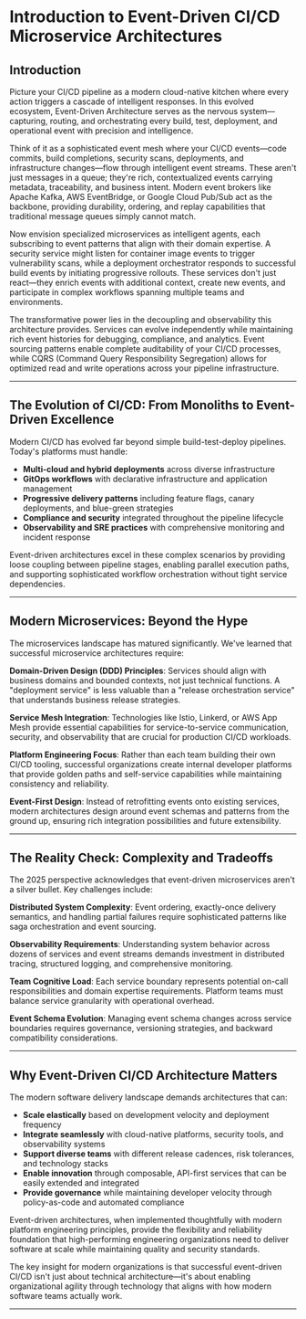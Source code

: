 # Introduction to Event-Driven CI/CD Microservice Architectures

## Introduction

Picture your CI/CD pipeline as a modern cloud-native kitchen where every action
triggers a cascade of intelligent responses. In this evolved ecosystem,
Event-Driven Architecture serves as the nervous system—capturing, routing, and
orchestrating every build, test, deployment, and operational event with
precision and intelligence.

Think of it as a sophisticated event mesh where your CI/CD events—code commits,
build completions, security scans, deployments, and infrastructure changes—flow
through intelligent event streams. These aren't just messages in a queue;
they're rich, contextualized events carrying metadata, traceability, and
business intent. Modern event brokers like Apache Kafka, AWS EventBridge, or
Google Cloud Pub/Sub act as the backbone, providing durability, ordering, and
replay capabilities that traditional message queues simply cannot match.

Now envision specialized microservices as intelligent agents, each subscribing
to event patterns that align with their domain expertise. A security service
might listen for container image events to trigger vulnerability scans, while a
deployment orchestrator responds to successful build events by initiating
progressive rollouts. These services don't just react—they enrich events with
additional context, create new events, and participate in complex workflows
spanning multiple teams and environments.

The transformative power lies in the decoupling and observability this
architecture provides. Services can evolve independently while maintaining rich
event histories for debugging, compliance, and analytics. Event sourcing
patterns enable complete auditability of your CI/CD processes, while CQRS
(Command Query Responsibility Segregation) allows for optimized read and write
operations across your pipeline infrastructure.

---

## The Evolution of CI/CD: From Monoliths to Event-Driven Excellence

Modern CI/CD has evolved far beyond simple build-test-deploy pipelines. Today's
platforms must handle:

- **Multi-cloud and hybrid deployments** across diverse infrastructure
- **GitOps workflows** with declarative infrastructure and application
  management
- **Progressive delivery patterns** including feature flags, canary deployments,
  and blue-green strategies
- **Compliance and security** integrated throughout the pipeline lifecycle
- **Observability and SRE practices** with comprehensive monitoring and incident
  response

Event-driven architectures excel in these complex scenarios by providing loose
coupling between pipeline stages, enabling parallel execution paths, and
supporting sophisticated workflow orchestration without tight service
dependencies.

---

## Modern Microservices: Beyond the Hype

The microservices landscape has matured significantly. We've learned that
successful microservice architectures require:

**Domain-Driven Design (DDD) Principles**: Services should align with business
domains and bounded contexts, not just technical functions. A "deployment
service" is less valuable than a "release orchestration service" that
understands business release strategies.

**Service Mesh Integration**: Technologies like Istio, Linkerd, or AWS App Mesh
provide essential capabilities for service-to-service communication, security,
and observability that are crucial for production CI/CD workloads.

**Platform Engineering Focus**: Rather than each team building their own CI/CD
tooling, successful organizations create internal developer platforms that
provide golden paths and self-service capabilities while maintaining consistency
and reliability.

**Event-First Design**: Instead of retrofitting events onto existing services,
modern architectures design around event schemas and patterns from the ground
up, ensuring rich integration possibilities and future extensibility.

---

## The Reality Check: Complexity and Tradeoffs

The 2025 perspective acknowledges that event-driven microservices aren't a
silver bullet. Key challenges include:

**Distributed System Complexity**: Event ordering, exactly-once delivery
semantics, and handling partial failures require sophisticated patterns like
saga orchestration and event sourcing.

**Observability Requirements**: Understanding system behavior across dozens of
services and event streams demands investment in distributed tracing, structured
logging, and comprehensive monitoring.

**Team Cognitive Load**: Each service boundary represents potential on-call
responsibilities and domain expertise requirements. Platform teams must balance
service granularity with operational overhead.

**Event Schema Evolution**: Managing event schema changes across service
boundaries requires governance, versioning strategies, and backward
compatibility considerations.

---

## Why Event-Driven CI/CD Architecture Matters

The modern software delivery landscape demands architectures that can:

- **Scale elastically** based on development velocity and deployment frequency
- **Integrate seamlessly** with cloud-native platforms, security tools, and
  observability systems
- **Support diverse teams** with different release cadences, risk tolerances,
  and technology stacks
- **Enable innovation** through composable, API-first services that can be
  easily extended and integrated
- **Provide governance** while maintaining developer velocity through
  policy-as-code and automated compliance

Event-driven architectures, when implemented thoughtfully with modern platform
engineering principles, provide the flexibility and reliability foundation that
high-performing engineering organizations need to deliver software at scale
while maintaining quality and security standards.

The key insight for modern organizations is that successful event-driven CI/CD
isn't just about technical architecture—it's about enabling organizational
agility through technology that aligns with how modern software teams actually
work.

---
